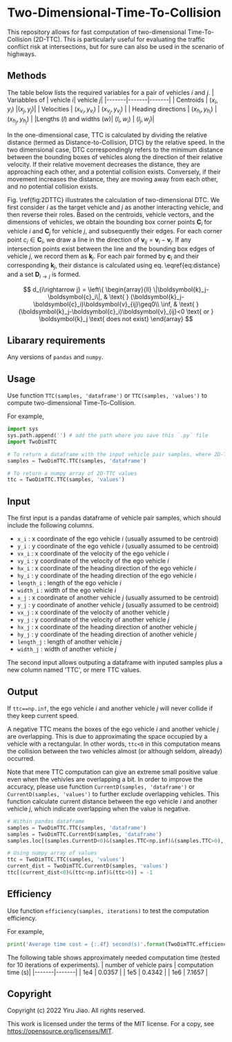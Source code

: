 # Two-Dimensional-Time-To-Collision
This repository allows for fast computation of two-dimensional Time-To-Collision (2D-TTC). This is particularly useful for evaluating the traffic conflict risk at intersections, but for sure can also be used in the scenario of highways.

## Methods
The table below lists the required variables for a pair of vehicles $i$ and $j$.
| Variabbles of | vehicle $i$| vehicle $j$|
|-------|-------|-------|
| Centroids | $(x_i, y_i)$ |$(x_j, y_j)$|
| Velocities | $(x_{v_i}, y_{v_i})$ | $(x_{v_j}, y_{v_j})$ |
| Heading directions | $(x_{h_i}, y_{h_i})$ | $(x_{h_j}, y_{h_j})$ |
|Lengths ($l$) and widths ($w$)| $(l_i, w_i)$ | $(l_j, w_j)$|

In the one-dimensional case, TTC is calculated by dividing the relative distance (termed as Distance-to-Collision, DTC) by the relative speed. In the two dimensional case, DTC correspondingly refers to the minimum distance between the bounding boxes of vehicles along the direction of their relative velocity. If their relative movement decreases the distance, they are approaching each other, and a potential collision exists. Conversely, if their movement increases the distance, they are moving away from each other, and no potential collision exists.

Fig. \ref{fig:2DTTC} illustrates the calculation of two-dimensional DTC. We first consider $i$ as the target vehicle and $j$ as another interacting vehicle, and then reverse their roles. Based on the centroids, vehicle vectors, and the dimensions of vehicles, we obtain the bounding box corner points $\boldsymbol{C}_i$ for vehicle $i$ and $\boldsymbol{C}_j$ for vehicle $j$, and subsequently their edges. For each corner point $c_i\in\boldsymbol{C}_i$, we draw a line in the direction of $\boldsymbol{v}_{ij}=\boldsymbol{v}_i-\boldsymbol{v}_j$. If any intersection points exist between the line and the bounding box edges of vehicle $j$, we record them as $\boldsymbol{k}_j$. For each pair formed by $\boldsymbol{c}_i$ and their corresponding $\boldsymbol{k}_j$, their distance is calculated using eq. \eqref{eq:distance} and a set $\boldsymbol{D}_{i\rightarrow j}$ is formed.

$$
    d_{i\rightarrow j} = \left\{
    \begin{array}{ll}
    \|\boldsymbol{k}_j-\boldsymbol{c}_i\|, & \text{ } (\boldsymbol{k}_j-\boldsymbol{c}_i)\boldsymbol{v}_{ij}\geq0\\
    \inf, & \text{ } (\boldsymbol{k}_j-\boldsymbol{c}_i)\boldsymbol{v}_{ij}<0 \text{ or } \boldsymbol{k}_j \text{ does not exist}
    \end{array}
$$

## Libarary requirements
Any versions of `pandas` and `numpy`.

## Usage
Use function `TTC(samples, 'dataframe')` or `TTC(samples, 'values')` to compute two-dimensional Time-To-Collision.

For example,
````python   
import sys
sys.path.append('') # add the path where you save this `.py` file
import TwoDimTTC

# To return a dataframe with the input vehicle pair samples, where 2D-TTC are saved in a new column named 'TTC'
samples = TwoDimTTC.TTC(samples, 'dataframe')

# To return a numpy array of 2D-TTC values
ttc = TwoDimTTC.TTC(samples, 'values')
````
## Input
The first input is a pandas dataframe of vehicle pair samples, which should include the following columns.
- `x_i`      :  x coordinate of the ego vehicle $i$ (usually assumed to be centroid)
- `y_i`      :  y coordinate of the ego vehicle $i$ (usually assumed to be centroid)
- `vx_i`     :  x coordinate of the velocity of the ego vehicle $i$
- `vy_i`     :  y coordinate of the velocity of the ego vehicle $i$
- `hx_i`     :  x coordinate of the heading direction of the ego vehicle $i$
- `hy_i`     :  y coordinate of the heading direction of the ego vehicle $i$
- `length_i` :  length of the ego vehicle $i$
- `width_i`  :  width of the ego vehicle $i$
- `x_j`      :  x coordinate of another vehicle $j$ (usually assumed to be centroid)
- `y_j`      :  y coordinate of another vehicle $j$ (usually assumed to be centroid)
- `vx_j`     :  x coordinate of the velocity of another vehicle $j$
- `vy_j`     :  y coordinate of the velocity of another vehicle $j$
- `hx_j`     :  x coordinate of the heading direction of another vehicle $j$
- `hy_j`     :  y coordinate of the heading direction of another vehicle $j$
- `length_j` :  length of another vehicle $j$
- `width_j`  :  width of another vehicle $j$

The second input allows outputing a dataframe with inputed samples plus a new column named 'TTC', or mere TTC values.

## Output
If `ttc==np.inf`, the ego vehicle $i$ and another vehicle $j$ will never collide if they keep current speed.

A negative TTC means the boxes of the ego vehicle $i$ and another vehicle $j$ are overlapping. This is due to approximating the space occupied by a vehicle with a rectangular. In other words, `ttc<0` in this computation means the collision between the two vehicles almost (or although seldom, already) occurred.

Note that mere TTC computation can give an extreme small positive value even when the vehivles are overlapping a bit. In order to improve the accuracy, please use function `CurrentD(samples, 'dataframe')` or `CurrentD(samples, 'values')` to further exclude overlapping vehicles. This function calculate current distance between the ego vehicle $i$ and another vehicle $j$, which indicate overlapping when the value is negative.

````python   
# Within pandas dataframe
samples = TwoDimTTC.TTC(samples, 'dataframe')
samples = TwoDimTTC.CurrentD(samples, 'dataframe')
samples.loc[(samples.CurrentD<0)&(samples.TTC<np.inf)&(samples.TTC>0),'TTC'] = -1

# Using numpy array of values
ttc = TwoDimTTC.TTC(samples, 'values')
current_dist = TwoDimTTC.CurrentD(samples, 'values')
ttc[(current_dist<0)&(ttc<np.inf)&(ttc>0)] = -1
````

## Efficiency
Use function `efficiency(samples, iterations)` to test the computation efficiency.

For example,
````python   
print('Average time cost = {:.4f} second(s)'.format(TwoDimTTC.efficiency(samples, 10)
````

The following table shows approximately needed computation time (tested for 10 iterations of experiments).
| number of vehicle pairs | computation time (s)|
|-------|-------|
| 1e4 | 0.0357 |
| 1e5 | 0.4342 |
| 1e6 | 7.1657 |

## Copyright
Copyright (c) 2022 Yiru Jiao. All rights reserved.

This work is licensed under the terms of the MIT license. For a copy, see <https://opensource.org/licenses/MIT>.
